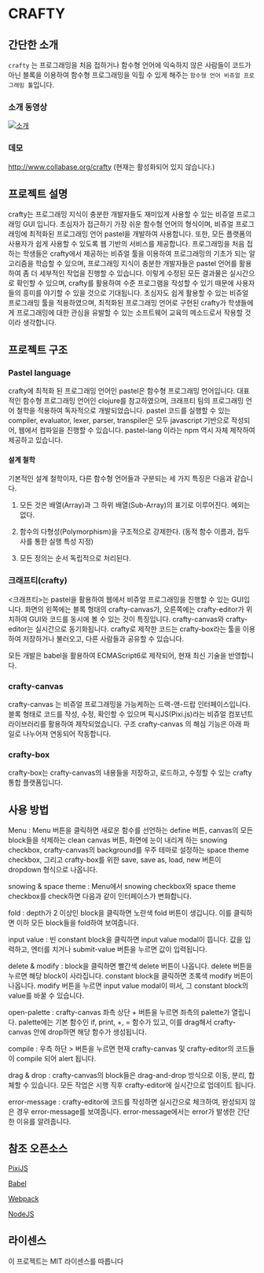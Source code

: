 # CRAFTY


## 간단한 소개
`crafty` 는 프로그래밍을 처음 접하거나 함수형 언어에 익숙하지 않은 사람들이 코드가 아닌 블록을 이용하여 함수형 프로그래밍을 익힐 수 있게 해주는 `함수형 언어 비쥬얼 프로그래밍 툴`입니다.

### 소개 동영상
[![소개 ](https://img.youtube.com/vi/5NUdw5i-3i8/0.jpg)](https://www.youtube.com/watch?v=5NUdw5i-3i8)

### 데모
<http://www.collabase.org/crafty> (현재는 활성화되어 있지 않습니다.)

## 프로젝트 설명
crafty는 프로그래밍 지식이 충분한 개발자들도 재미있게 사용할 수 있는 비쥬얼 프로그래밍 GUI 입니다. 초심자가 접근하기 가장 쉬운 함수형 언어의 형식이며, 비쥬얼 프로그래밍에 최적화된 프로그래밍 언어 pastel을 개발하여 사용합니다. 또한, 모든 플랫폼의 사용자가 쉽게 사용할 수 있도록 웹 기반의 서비스를 제공합니다.
프로그래밍을 처음 접하는 학생들은 crafty에서 제공하는 비쥬얼 툴을 이용하여 프로그래밍의 기초가 되는 알고리즘을 학습할 수 있으며, 프로그래밍 지식이 충분한 개발자들은 pastel 언어를 활용하여 좀 더 세부적인 작업을 진행할 수 있습니다. 이렇게 수정된 모든 결과물은 실시간으로 확인할 수 있으며, crafty를 활용하여 수준 프로그램을 작성할 수 있기 때문에 사용자들의 흥미를 야기할 수 있을 것으로 기대됩니다.
초심자도 쉽게 활용할 수 있는 비쥬얼 프로그래밍 툴을 적용하였으며, 최적화된 프로그래밍 언어로 구현된 crafty가 학생들에게 프로그래밍에 대한 관심을 유발할 수 있는 소프트웨어 교육의 메소드로서 작용할 것이라 생각합니다.


## 프로젝트 구조

### Pastel language
crafty에 최적화 된 프로그래밍 언어인 pastel은 함수형 프로그래밍 언어입니다. 대표적인 함수형 프로그래밍 언어인 clojure를 참고하였으며, 크래프티 팀의 프로그래밍 언어 철학을 적용하여 독자적으로 개발되었습니다. pastel 코드를 실행할 수 있는 compiler, evaluator, lexer, parser, transpiler은 모두 javascript 기반으로 작성되어, 웹에서 컴파일을 진행할 수 있습니다.
pastel-lang 이라는 npm 역시 자체 제작하여 제공하고 있습니다.

#### 설계 철학
기본적인 설계 철학이자, 다른 함수형 언어들과 구분되는 세 가지 특징은 다음과 같습니다.

1. 모든 것은 배열(Array)과 그 하위 배열(Sub-Array)의 표기로 이루어진다. 예외는 없다.

2. 함수의 다형성(Polymorphism)을 구조적으로 강제한다. (동적 함수 이름과, 접두사를 통한 실행 특성 지정)

3. 모든 정의는 순서 독립적으로 처리된다.


### 크래프티(crafty)
<크래프티>는 pastel을 활용하여 웹에서 비쥬얼 프로그래밍을 진행할 수 있는 GUI입니다. 화면의 왼쪽에는 블록 형태의 crafty-canvas가, 오른쪽에는 crafty-editor가 위치하여 GUI와 코드를 동시에 볼 수 있는 것이 특징입니다. crafty-canvas와 crafty-editor는 실시간으로 동기화됩니다.
crafty로 제작한 코드는 crafty-box라는 툴을 이용하여 저장하거나 불러오고, 다른 사람들과 공유할 수 있습니다.


모든 개발은 babel을 활용하여 ECMAScript6로 제작되어, 현재 최신 기술을 반영합니다.


### crafty-canvas
crafty-canvas 는 비쥬얼 프로그래밍을 가능케하는 드랙-앤-드랍 인터페이스입니다.  블록 형태로 코드를 작성, 수정, 확인할 수 있으며 픽시JS(Pixi.js)라는 비쥬얼 컴포넌트 라이브러리를 활용하여 제작되었습니다.
구조
crafty-canvas 의 해심 기능은 아래 파일로 나누어져 연동되어 작동합니다.


### crafty-box
crafty-box는 crafty-canvas의 내용들을 저장하고, 로드하고, 수정할 수 있는 crafty 통합 플랫폼입니다.


## 사용 방법



Menu : Menu 버튼을 클릭하면 새로운 함수를 선언하는 define 버튼, canvas의 모든 block들을 삭제하는 clean canvas 버튼, 화면에 눈이 내리게 하는 snowing checkbox, crafty-canvas의 background를 우주 테마로 설정하는 space theme checkbox, 그리고 crafty-box를 위한 save, save as, load, new 버튼이 dropdown 형식으로 나옵니다.



snowing & space theme : Menu에서 snowing checkbox와 space theme checkbox를 check하면 다음과 같이 인터페이스가 변화합니다.



fold : depth가 2 이상인 block을 클릭하면 노란색 fold 버튼이 생깁니다. 이를 클릭하면 이하 모든 block들을 fold하여 보여줍니다.



input value : 빈 constant block을 클릭하면 input value modal이 뜹니다. 값을 입력하고, 엔터를 치거나 submit-value 버튼을 누르면 값이 입력됩니다.



delete & modify : block을 클릭하면 빨간색 delete 버튼이 나옵니다. delete 버튼을 누르면 해당 block이 사라집니다.
constant block을 클릭하면 초록색 modify 버튼이 나옵니다. modify 버튼을 누르면 input value modal이 떠서, 그 constant block의 value를 바꿀 수 있습니다.



open-palette : crafty-canvas 좌측 상단 + 버튼을 누르면 좌측의 palette가 열립니다. palette에는 기본 함수인 if, print, +, = 함수가 있고, 이를 drag해서 crafty-canvas 안에 drop하면 해당 함수가 생성됩니다.



compile : 우측 하단 > 버튼을 누르면 현재 crafty-canvas 및 crafty-editor의 코드들이 compile 되어 alert 됩니다.



drag & drop : crafty-canvas의 block들은 drag-and-drop 방식으로 이동, 분리, 합체할 수 있습니다. 모든 작업은 시행 직후 crafty-editor에 실시간으로 업데이트 됩니다.



error-message : crafty-editor에 코드를 작성하면 실시간으로 체크하여, 완성되지 않은 경우 error-message를 보여줍니다. error-message에서는 error가 발생한 간단한 이유를 알려줍니다.


## 참조 오픈소스 

[PixiJS](http://www.pixijs.com/)

[Babel](https://babeljs.io/)

[Webpack](https://webpack.github.io/)

[NodeJS](https://nodejs.org/ko/)


## 라이센스
이 프로젝트는 MIT 라이센스를 따릅니다




